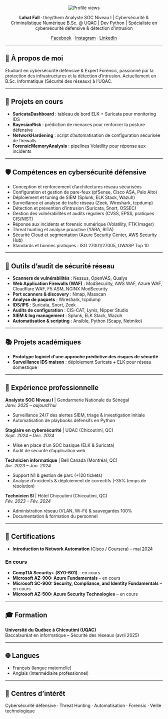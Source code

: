 <!-- README.md de Lahat Fall – Profil GitHub -->

<p align="center">
  <img src="https://komarev.com/ghpvc/?username=lahat-fall&color=blue" alt="Profile views" />
</p>

<p align="center">
  <strong>Lahat Fall  </strong> · they/them  
  Analyste SOC Niveau I | Cybersécurité & Criminalistique Numérique  
  B.Sc. @ UQAC | Dev Python | Spécialiste en cybersécurité défensive & détection d’intrusion  
</p>

<p align="center">
  <a href="https://www.facebook.com/?locale=fr_FR" target="_blank">Facebook</a> ·
  <a href="https://www.instagram.com/_lahat_fall_" target="_blank">Instagram</a> ·
  <a href="https://www.linkedin.com/in/lahat-fall-569900300" target="_blank">LinkedIn</a>
</p>

---

## 👋 À propos de moi

Étudiant en cybersécurité défensive & Expert Forensic, passionné par la protection des infrastructures et la détection d’intrusion. Actuellement en B.Sc. Informatique (Sécurité des réseaux) à l’UQAC.

---

## 🔭 Projets en cours

- **SuricataDashboard** : tableau de bord ELK + Suricata pour monitoring IDS  
- **BayesianRisk** : prédiction de menaces pour renforcer la posture défensive  
- **NetworkHardening** : script d’automatisation de configuration sécurisée de firewalls  
- **ForensicMemoryAnalysis** : pipelines Volatility pour réponse aux incidents  

---

## 🛡️ Compétences en cybersécurité défensive

- Conception et renforcement d’architectures réseau sécurisées  
- Configuration et gestion de pare-feux (pfSense, Cisco ASA, Palo Alto)  
- Déploiement et tuning de SIEM (Splunk, ELK Stack, Wazuh)  
- Surveillance et analyse de trafic réseau (Zeek, Wireshark, tcpdump)  
- Détection et prévention d’intrusion (Suricata, Snort, OSSEC)  
- Gestion des vulnérabilités et audits réguliers (CVSS, EPSS, pratiques CIS/NIST)  
- Réponse aux incidents et forensic numérique (Volatility, FTK Imager)  
- Threat hunting et analyse proactive (YARA, RITA)  
- Sécurité Cloud et segmentation (Azure Security Center, AWS Security Hub)  
- Standards et bonnes pratiques : ISO 27001/27005, OWASP Top 10  

---

## 🔧 Outils d’audit de sécurité réseau

- **Scanners de vulnérabilités** : Nessus, OpenVAS, Qualys  
- **Web Application Firewalls (WAF)** : ModSecurity, AWS WAF, Azure WAF, Cloudflare WAF, F5 ASM, NGINX ModSecurity  
- **Port scanners & discovery** : Nmap, Masscan  
- **Analyse de paquets** : Wireshark, tcpdump  
- **IDS/IPS** : Suricata, Snort, Zeek  
- **Audits de configuration** : CIS-CAT, Lynis, Nipper Studio  
- **SIEM & log management** : Splunk, ELK Stack, Wazuh  
- **Automatisation & scripting** : Ansible, Python (Scapy, Netmiko)  

---

## 📚 Projets académiques

- **Prototype logiciel d'une approche prédictive des risques de sécurité**  
- **Surveillance IDS maison** : déploiement Suricata + ELK pour réseau domestique  

---

## 💼 Expérience professionnelle

**Analyste SOC Niveau I** | Gendarmerie Nationale du Sénégal  
_Janv. 2025 – aujourd’hui_  
- Surveillance 24/7 des alertes SIEM, triage & investigation initiale  
- Automatisation de playbooks défensifs en Python  

**Stagiaire en cybersécurité** | UQAC (Chicoutimi, QC)  
_Sept. 2024 – Déc. 2024_  
- Mise en place d’un SOC basique (ELK & Suricata)  
- Audit de sécurité d’application web  

**Technicien informatique** | Bell Canada (Montréal, QC)  
_Avr. 2023 – Jan. 2024_  
- Support N1 & gestion de parc (+120 tickets)  
- Analyse d’incidents & déploiement de correctifs (-35% temps de résolution)  

**Technicien SI** | Hôtel Chicoutimi (Chicoutimi, QC)  
_Fév. 2023 – Fév. 2024_  
- Administration réseau (VLAN, Wi-Fi) & sauvegardes 100%  
- Documentation & formation du personnel  

---

## 🏅 Certifications

- **Introduction to Network Automation** (Cisco / Coursera) – mai 2024  

### En cours

- **CompTIA Security+ (SY0-601)** – en cours  
- **Microsoft AZ-900: Azure Fundamentals** – en cours  
- **Microsoft SC-900: Security, Compliance, and Identity Fundamentals** – en cours  
- **Microsoft AZ-500: Azure Security Technologies** – en cours  

---

## 🎓 Formation

**Université du Québec à Chicoutimi (UQAC)**  
Baccalauréat en informatique – Sécurité des réseaux (avril 2025)  

---

## 🌐 Langues

- Français (langue maternelle)  
- Anglais (intermédiaire professionnel)  

---

## 🎯 Centres d’intérêt

Cybersécurité défensive · Threat Hunting · Automatisation · Forensic · Veille technologique  
